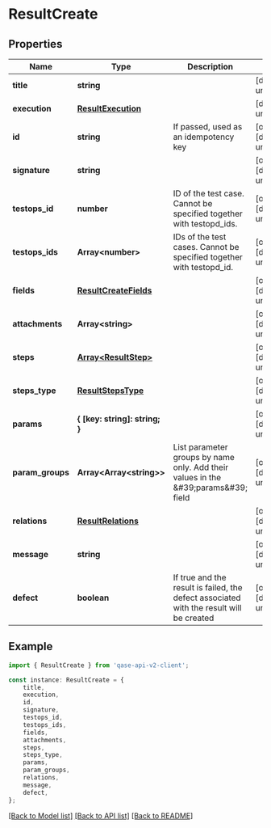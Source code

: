 # ResultCreate


## Properties

Name | Type | Description | Notes
------------ | ------------- | ------------- | -------------
**title** | **string** |  | [default to undefined]
**execution** | [**ResultExecution**](ResultExecution.md) |  | [default to undefined]
**id** | **string** | If passed, used as an idempotency key | [optional] [default to undefined]
**signature** | **string** |  | [optional] [default to undefined]
**testops_id** | **number** | ID of the test case. Cannot be specified together with testopd_ids. | [optional] [default to undefined]
**testops_ids** | **Array&lt;number&gt;** | IDs of the test cases. Cannot be specified together with testopd_id. | [optional] [default to undefined]
**fields** | [**ResultCreateFields**](ResultCreateFields.md) |  | [optional] [default to undefined]
**attachments** | **Array&lt;string&gt;** |  | [optional] [default to undefined]
**steps** | [**Array&lt;ResultStep&gt;**](ResultStep.md) |  | [optional] [default to undefined]
**steps_type** | [**ResultStepsType**](ResultStepsType.md) |  | [optional] [default to undefined]
**params** | **{ [key: string]: string; }** |  | [optional] [default to undefined]
**param_groups** | **Array&lt;Array&lt;string&gt;&gt;** | List parameter groups by name only. Add their values in the \&#39;params\&#39; field | [optional] [default to undefined]
**relations** | [**ResultRelations**](ResultRelations.md) |  | [optional] [default to undefined]
**message** | **string** |  | [optional] [default to undefined]
**defect** | **boolean** | If true and the result is failed, the defect associated with the result will be created | [optional] [default to undefined]

## Example

```typescript
import { ResultCreate } from 'qase-api-v2-client';

const instance: ResultCreate = {
    title,
    execution,
    id,
    signature,
    testops_id,
    testops_ids,
    fields,
    attachments,
    steps,
    steps_type,
    params,
    param_groups,
    relations,
    message,
    defect,
};
```

[[Back to Model list]](../README.md#documentation-for-models) [[Back to API list]](../README.md#documentation-for-api-endpoints) [[Back to README]](../README.md)
